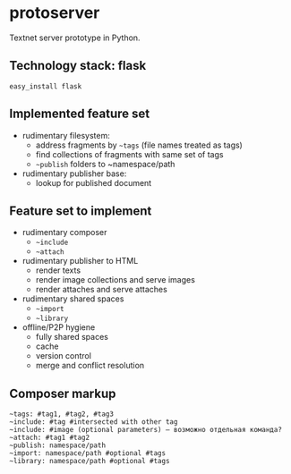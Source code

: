 # protoserver
Textnet server prototype in Python.


## Technology stack: flask

    easy_install flask


## Implemented feature set

* rudimentary filesystem:
    * address fragments by `~tags` (file names treated as tags)
    * find collections of fragments with same set of tags
    * `~publish` folders to ~namespace/path
* rudimentary publisher base:
    * lookup for published document

## Feature set to implement

* rudimentary composer
    * `~include`
    * `~attach`
* rudimentary publisher to HTML
    * render texts
    * render image collections and serve images
    * render attaches and serve attaches
* rudimentary shared spaces
    * `~import`
    * `~library`
* offline/P2P hygiene  
    * fully shared spaces
    * cache
    * version control
    * merge and conflict resolution



## Composer markup

    ~tags: #tag1, #tag2, #tag3
    ~include: #tag #intersected with other tag
    ~include: #image (optional parameters) — возможно отдельная команда?
    ~attach: #tag1 #tag2
    ~publish: namespace/path
    ~import: namespace/path #optional #tags
    ~library: namespace/path #optional #tags
